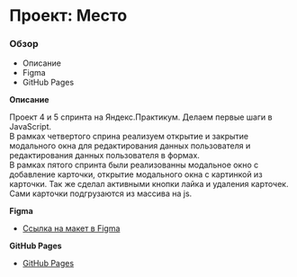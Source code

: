 # Проект: Место

### Обзор
* Описание
* Figma
* GitHub Pages  

**Описание**

Проект 4  и 5 спринта на Яндекс.Практикум. Делаем первые шаги в JavaScript.  
В рамках четвертого сприна реализуем открытие и закрытие модального окна для редактирования данных пользователя и редактирования данных пользователя в формах.  
В рамках пятого спринта были реализованны модальное окно с добавление карточки, открытие модального окна с картинкой из карточки. Так же сделал активными кнопки лайка и удаления карточек. Сами карточки подгрузаются из массива на js.

**Figma**

* [Ссылка на макет в Figma](https://www.figma.com/file/2cn9N9jSkmxD84oJik7xL7/JavaScript.-Sprint-4?node-id=0%3A1)

**GitHub Pages**

* [GitHub Pages](https://ruslan-fardiev.github.io/mesto_ghpages/)

